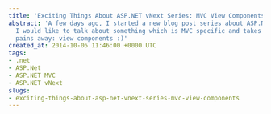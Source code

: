 ```yaml
---
title: 'Exciting Things About ASP.NET vNext Series: MVC View Components'
abstract: 'A few days ago, I started a new blog post series about ASP.NET vNext. Today,
  I would like to talk about something which is MVC specific and takes one of our
  pains away: view components :)'
created_at: 2014-10-06 11:46:00 +0000 UTC
tags:
- .net
- ASP.Net
- ASP.NET MVC
- ASP.NET vNext
slugs:
- exciting-things-about-asp-net-vnext-series-mvc-view-components
---
```

